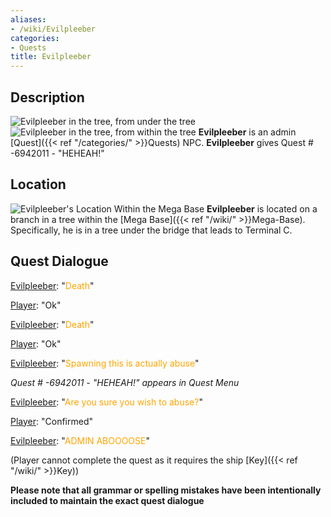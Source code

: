```yaml
---
aliases:
- /wiki/Evilpleeber
categories:
- Quests
title: Evilpleeber
---
```


## Description

![Evilpleeber in the tree, from under the
tree](Evilpleeber-bottom.png "Evilpleeber in the tree, from under the tree") ![Evilpleeber in the tree, from within the
tree](Evilpleeber-top.png "Evilpleeber in the tree, from within the tree") **Evilpleeber** is an admin [Quest]({{< ref "/categories/" >}}Quests) NPC. **Evilpleeber** gives Quest # -6942011 - "HEHEAH!"

## Location

![Evilpleeber's Location Within the Mega
Base](Evilpleeber-location.png "Evilpleeber's Location Within the Mega Base") **Evilpleeber** is located on a branch in a tree within the [Mega Base]({{< ref "/wiki/" >}}Mega-Base). Specifically, he is in a tree under the bridge that leads to Terminal C.

## Quest Dialogue 

<u>Evilpleeber</u>: "<span style="color:orange">Death</span>"

<u>Player</u>: "Ok"

<u>Evilpleeber</u>: "<span style="color:orange">Death</span>"

<u>Player</u>: "Ok"

<u>Evilpleeber</u>: "<span style="color:orange">Spawning this is actually abuse</span>"

_Quest # -6942011 - "HEHEAH!" appears in Quest Menu_

<u>Evilpleeber</u>: "<span style="color:orange">Are you sure you wish to abuse?</span>"

<u>Player</u>: "Confirmed"

<u>Evilpleeber</u>: "<span style="color:orange">ADMIN ABOOOOSE</span>"

(Player cannot complete the quest as it requires the ship [Key]({{< ref "/wiki/" >}}Key))

**Please note that all grammar or spelling mistakes have been intentionally included to maintain the exact quest dialogue**